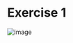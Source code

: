# Exercise 1
![image](https://github.com/user-attachments/assets/5a08c887-afa1-4d2d-ae6d-29236cba5461)
